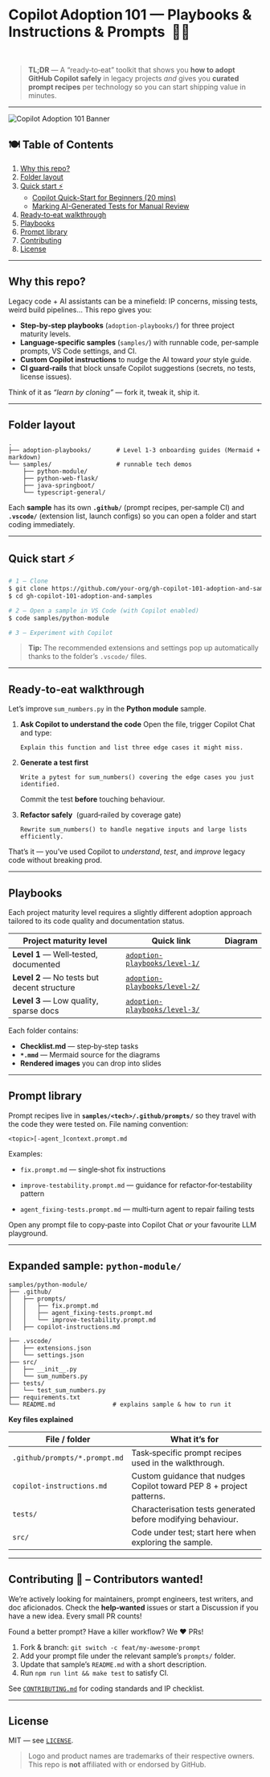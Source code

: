 # Copilot Adoption 101 — Playbooks & Instructions & Prompts  🚀🤖



 

> **TL;DR** — A “ready‑to‑eat” toolkit that shows you **how to adopt GitHub Copilot safely** in legacy projects *and* gives you **curated prompt recipes** per technology so you can start shipping value in minutes.

---
![Copilot Adoption 101 Banner](images/landing.png)


## 🍽️ Table of Contents

1. [Why this repo?](#why-this-repo)
2. [Folder layout](#folder-layout)
3. [Quick start ⚡](#quick-start-)
   * [Copilot Quick-Start for Beginners (20 mins)](adoption-playbooks/readme-copilot-101-in-20mins.md)
   * [Marking AI-Generated Tests for Manual Review](adoption-playbooks/readme-marking-tests-ai-generated.md)
4. [Ready‑to‑eat walkthrough](#ready-to-eat-walkthrough)
5. [Playbooks](#playbooks)
6. [Prompt library](#prompt-library)
7. [Contributing](#contributing)
8. [License](#license)

---

## Why this repo?

Legacy code + AI assistants can be a minefield: IP concerns, missing tests, weird build pipelines… This repo gives you:

* **Step‑by‑step playbooks** (`adoption-playbooks/`) for three project maturity levels.
* **Language‑specific samples** (`samples/`) with runnable code, per‑sample prompts, VS Code settings, and CI.
* **Custom Copilot instructions** to nudge the AI toward *your* style guide.
* **CI guard‑rails** that block unsafe Copilot suggestions (secrets, no tests, license issues).

Think of it as *“learn by cloning”* — fork it, tweak it, ship it.

---

## Folder layout

```text
.
├── adoption-playbooks/       # Level 1‑3 onboarding guides (Mermaid + markdown)
└── samples/                  # runnable tech demos
    ├── python-module/
    ├── python-web-flask/
    ├── java-springboot/
    └── typescript-general/
```

Each **sample** has its own **`.github/`** (prompt recipes, per‑sample CI) and **`.vscode/`** (extension list, launch configs) so you can open a folder and start coding immediately.

---

## Quick start ⚡

```bash
# 1 — Clone
$ git clone https://github.com/your-org/gh-copilot-101-adoption-and-samples.git
$ cd gh-copilot-101-adoption-and-samples

# 2 — Open a sample in VS Code (with Copilot enabled)
$ code samples/python-module

# 3 — Experiment with Copilot
```

> **Tip:** The recommended extensions and settings pop up automatically thanks to the folder’s `.vscode/` files.

---

## Ready‑to‑eat walkthrough

Let’s improve `sum_numbers.py` in the **Python module** sample.

1. **Ask Copilot to understand the code**
   Open the file, trigger Copilot Chat and type:

   ```
   Explain this function and list three edge cases it might miss.
   ```
2. **Generate a test first**

   ```
   Write a pytest for sum_numbers() covering the edge cases you just identified.
   ```

   Commit the test **before** touching behaviour.
3. **Refactor safely**  (guard‑railed by coverage gate)

   ```
   Rewrite sum_numbers() to handle negative inputs and large lists efficiently.
   ```


That’s it — you’ve used Copilot to *understand*, *test*, and *improve* legacy code without breaking prod.

---

## Playbooks

Each project maturity level requires a slightly different adoption approach tailored to its code quality and documentation status.

| Project maturity level                             | Quick link                                                   | Diagram |
| ------------------------------------------- | ------------------------------------------------------------ | ------- |
| **Level 1** — Well‑tested, documented       | [`adoption-playbooks/level-1/`](adoption-playbooks/level-1/) |         |
| **Level 2** — No tests but decent structure | [`adoption-playbooks/level-2/`](adoption-playbooks/level-2/) |         |
| **Level 3** — Low quality, sparse docs      | [`adoption-playbooks/level-3/`](adoption-playbooks/level-3/) |         |

Each folder contains:

* **Checklist.md** — step‑by‑step tasks
* **`*.mmd`** — Mermaid source for the diagrams
* **Rendered images** you can drop into slides

---

## Prompt library

Prompt recipes live in **`samples/<tech>/.github/prompts/`** so they travel with the code they were tested on.
File naming convention:

```
<topic>[-agent_]context.prompt.md
```

Examples:

* `fix.prompt.md` — single‑shot fix instructions

* `improve-testability.prompt.md` — guidance for refactor‑for‑testability pattern

* `agent_fixing-tests.prompt.md` — multi‑turn agent to repair failing tests

Open any prompt file to copy‑paste into Copilot Chat *or* your favourite LLM playground.

---

## Expanded sample: `python-module/`

```text
samples/python-module/
├── .github/
│   ├── prompts/
│   │   ├── fix.prompt.md
│   │   ├── agent_fixing-tests.prompt.md
│   │   └── improve-testability.prompt.md
│   ├── copilot-instructions.md

├── .vscode/
│   ├── extensions.json
│   └── settings.json
├── src/
│   ├── __init__.py
│   └── sum_numbers.py
├── tests/
│   └── test_sum_numbers.py
├── requirements.txt
└── README.md                # explains sample & how to run it
```

**Key files explained**

| File / folder                 | What it’s for                                                               |
| ----------------------------- | --------------------------------------------------------------------------- |
| `.github/prompts/*.prompt.md` | Task‑specific prompt recipes used in the walkthrough.                       |
| `copilot-instructions.md`     | Custom guidance that nudges Copilot toward PEP 8 + project patterns.        |
| `tests/`                      | Characterisation tests generated before modifying behaviour.                |
| `src/`                        | Code under test; start here when exploring the sample.                      |

---

## Contributing 🙌 – Contributors wanted!

We’re actively looking for maintainers, prompt engineers, test writers, and doc aficionados. Check the **help‑wanted** issues or start a Discussion if you have a new idea. Every small PR counts!

Found a better prompt? Have a killer workflow? We ❤️ PRs!

1. Fork & branch: `git switch -c feat/my‑awesome‑prompt`
2. Add your prompt file under the relevant sample’s `prompts/` folder.
3. Update that sample’s `README.md` with a short description.
4. Run `npm run lint && make test` to satisfy CI.

See [`CONTRIBUTING.md`](CONTRIBUTING.md) for coding standards and IP checklist.

---

## License

MIT — see [`LICENSE`](LICENSE).

> Logo and product names are trademarks of their respective owners. This repo is **not** affiliated with or endorsed by GitHub.
